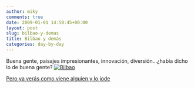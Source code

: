 ```yaml
---
author: miky
comments: true
date: 2009-01-01 14:50:45+00:00
layout: post
slug: bilbao-y-demas
title: Bilbao y demás
categories: day-by-day
---
```


Buena gente, paisajes impresionantes, innovación, diversión...¿había dicho lo de buena gente?
[![Bilbao](http://farm4.static.flickr.com/3147/2995117995_c099abcd65.jpg?v=1225644279)](http://www.flickr.com/photos/icynthia/2995117995/)

[Pero ya verás como viene alguien y lo jode](http://www.20minutos.es/galeria/5616/0/0/atentado/eta/bilbao/)

